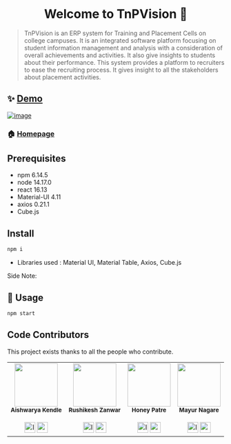<h1 align="center">Welcome to TnPVision 👋</h1>
<!-- <p align="center">
  <img src="https://img.shields.io/npm/v/readme-md-generator.svg?orange=blue" />
  <a href="https://www.npmjs.com/package/readme-md-generator">
    <img alt="downloads" src="https://img.shields.io/npm/dm/readme-md-generator.svg?color=blue" target="_blank" />
  </a>
  <a href="https://github.com/kefranabg/readme-md-generator/blob/master/LICENSE">
    <img alt="License: MIT" src="https://img.shields.io/badge/license-MIT-yellow.svg" target="_blank" />
  </a>
  <a href="https://codecov.io/gh/kefranabg/readme-md-generator">
    <img src="https://codecov.io/gh/kefranabg/readme-md-generator/branch/master/graph/badge.svg" />
  </a>
  <a href="https://github.com/frinyvonnick/gitmoji-changelog">
    <img src="https://img.shields.io/badge/changelog-gitmoji-brightgreen.svg" alt="gitmoji-changelog">
  </a>
  <a href="https://twitter.com/FranckAbgrall">
    <img alt="Twitter: FranckAbgrall" src="https://img.shields.io/twitter/follow/FranckAbgrall.svg?style=social" target="_blank" />
  </a>
</p> -->

> TnPVision is an ERP system for Training and Placement Cells on college campuses. It is an integrated software platform focusing on student information management and analysis with a consideration of overall achievements and activities. It also give insights to students about their performance. This system provides a platform to recruiters to ease the recruiting process. It gives insight to all the stakeholders about placement activities.

## ✨ [Demo](https://www.youtube.com/watch?v=8gXlJSIzfIo)
[![image](https://user-images.githubusercontent.com/52483736/122768514-4b5f7400-d2c1-11eb-82fd-d109af14031a.png)](https://www.youtube.com/embed/4KFVySixs_E)



### 🏠 [Homepage](https://github.com/SocioDroid/TnPVision)

## Prerequisites

- npm 6.14.5
- node 14.17.0
- react 16.13
- Material-UI 4.11
- axios 0.21.1
- Cube.js 

## Install

```sh
npm i
```
* Libraries used : Material UI, Material Table, Axios, Cube.js

Side Note: 

## 🚀 Usage

```sh
npm start
```


## Code Contributors

This project exists thanks to all the people who contribute. 
<!-- [[Contribute](CONTRIBUTING.md)]. -->
<!-- <a href="https://github.com/SocioDroid/TnPVision/graphs/contributors"><img src="https://opencollective.com/readme-md-generator/contributors.svg?width=890&button=false" /></a>
 -->
<!-- <a href="https://github.com/SocioDroid/TnPVision/graphs/contributors">
  <img src="https://contrib.rocks/image?repo=SocioDroid/TnPVision" />
</a> -->
<table>
  <tr>
    <td align="center">
      <img src="https://avatars.githubusercontent.com/u/47445489?v=4?s=100" width="100px;" alt=""/><br />
      <sub><b>Aishwarya Kendle</b></sub><br /><br />
      <a href="https://www.linkedin.com/in/aishwarya-kendle/"><img src="https://camo.githubusercontent.com/c8a9c5b414cd812ad6a97a46c29af67239ddaeae08c41724ff7d945fb4c047e5/68747470733a2f2f6564656e742e6769746875622e696f2f537570657254696e7949636f6e732f696d616765732f7376672f6c696e6b6564696e2e737667" width="25px" height="25px" alt="linkedin"></a>
      <a href="mailto:aishkendle6999@gmail.com"><img src="https://camo.githubusercontent.com/4a3dd8d10a27c272fd04b2ce8ed1a130606f95ea6a76b5e19ce8b642faa18c27/68747470733a2f2f6564656e742e6769746875622e696f2f537570657254696e7949636f6e732f696d616765732f7376672f676d61696c2e737667" width="25px" height="25px" alt="gmail"></a>
    </td>
    <td align="center">
      <img src="https://avatars.githubusercontent.com/u/38778340?v=4?s=100" width="100px;" alt=""/><br />
      <sub><b>Rushikesh Zanwar</b></sub><br /><br />
      <a href="https://www.linkedin.com/in/rushikesh-zanwar/"><img src="https://camo.githubusercontent.com/c8a9c5b414cd812ad6a97a46c29af67239ddaeae08c41724ff7d945fb4c047e5/68747470733a2f2f6564656e742e6769746875622e696f2f537570657254696e7949636f6e732f696d616765732f7376672f6c696e6b6564696e2e737667" width="25px" height="25px" alt="linkedin"></a>
      <a href="mailto:zrushi24@gmail.com"><img src="https://camo.githubusercontent.com/4a3dd8d10a27c272fd04b2ce8ed1a130606f95ea6a76b5e19ce8b642faa18c27/68747470733a2f2f6564656e742e6769746875622e696f2f537570657254696e7949636f6e732f696d616765732f7376672f676d61696c2e737667" width="25px" height="25px" alt="gmail"></a>
    </td>
    <td align="center">
      <img src="https://avatars.githubusercontent.com/u/53349141?v=4?s=100" width="100px;" alt=""/><br />
      <sub><b>Honey Patre</b></sub><br /><br />
      <a href="https://www.linkedin.com/in/honey-patre/"><img src="https://camo.githubusercontent.com/c8a9c5b414cd812ad6a97a46c29af67239ddaeae08c41724ff7d945fb4c047e5/68747470733a2f2f6564656e742e6769746875622e696f2f537570657254696e7949636f6e732f696d616765732f7376672f6c696e6b6564696e2e737667" width="25px" height="25px" alt="linkedin"></a>
      <a href="mailto:honeypatre019@gmail.com"><img src="https://camo.githubusercontent.com/4a3dd8d10a27c272fd04b2ce8ed1a130606f95ea6a76b5e19ce8b642faa18c27/68747470733a2f2f6564656e742e6769746875622e696f2f537570657254696e7949636f6e732f696d616765732f7376672f676d61696c2e737667" width="25px" height="25px" alt="gmail"></a>
    </td> 
    <td align="center">
      <img src="https://avatars.githubusercontent.com/u/52483736?v=4?s=100" width="100px;" alt=""/><br />
      <sub><b>Mayur Nagare</b></sub><br /><br />
      <a href="https://www.linkedin.com/in/mayurnagare/"><img src="https://camo.githubusercontent.com/c8a9c5b414cd812ad6a97a46c29af67239ddaeae08c41724ff7d945fb4c047e5/68747470733a2f2f6564656e742e6769746875622e696f2f537570657254696e7949636f6e732f696d616765732f7376672f6c696e6b6564696e2e737667" width="25px" height="25px" alt="linkedin"></a>
      <a href="mailto:mayurnagre22@gmail.com"><img src="https://camo.githubusercontent.com/4a3dd8d10a27c272fd04b2ce8ed1a130606f95ea6a76b5e19ce8b642faa18c27/68747470733a2f2f6564656e742e6769746875622e696f2f537570657254696e7949636f6e732f696d616765732f7376672f676d61696c2e737667" width="25px" height="25px" alt="gmail"></a>
    </td>
 </tr>
</table>
